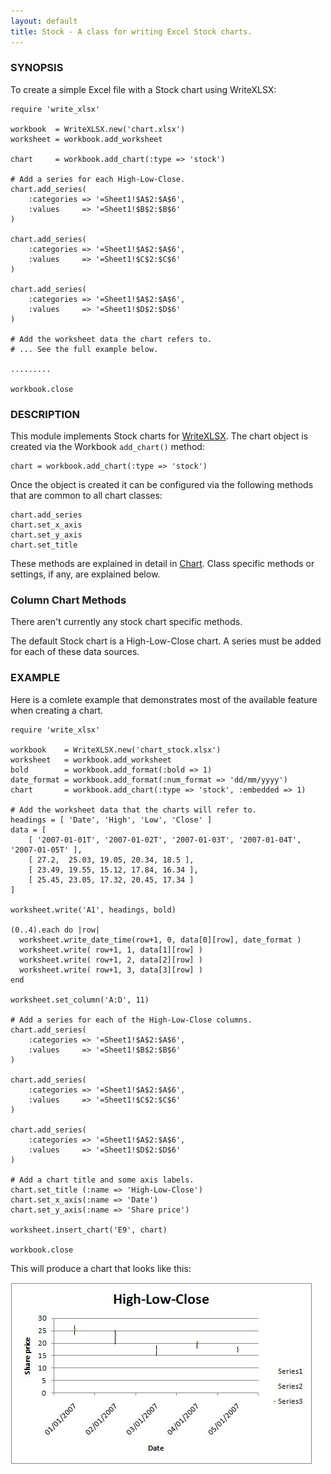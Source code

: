 ```yaml
---
layout: default
title: Stock - A class for writing Excel Stock charts.
---
```

### <a name="scatter" class="anchor" href="#scatter"><span class="octicon octicon-link" /></a>SYNOPSIS

To create a simple Excel file with a Stock chart using WriteXLSX:

    require 'write_xlsx'

    workbook  = WriteXLSX.new('chart.xlsx')
    worksheet = workbook.add_worksheet

    chart     = workbook.add_chart(:type => 'stock')

    # Add a series for each High-Low-Close.
    chart.add_series(
        :categories => '=Sheet1!$A$2:$A$6',
        :values     => '=Sheet1!$B$2:$B$6'
    )

    chart.add_series(
        :categories => '=Sheet1!$A$2:$A$6',
        :values     => '=Sheet1!$C$2:$C$6'
    )

    chart.add_series(
        :categories => '=Sheet1!$A$2:$A$6',
        :values     => '=Sheet1!$D$2:$D$6'
    )

    # Add the worksheet data the chart refers to.
    # ... See the full example below.

    .........

    workbook.close

### <a name="description" class="anchor" href="#description"><span class="octicon octicon-link" /></a>DESCRIPTION

This module implements Stock charts for [WriteXLSX][].
The chart object is created via the Workbook `add_chart()` method:

    chart = workbook.add_chart(:type => 'stock')

Once the object is created it can be configured via the following methods
that are common to all chart classes:

    chart.add_series
    chart.set_x_axis
    chart.set_y_axis
    chart.set_title

These methods are explained in detail in [Chart][].
Class specific methods or settings, if any, are explained below.

### <a name="column_chart_methods" class="anchor" href="#column_chart_methods"><span class="octicon octicon-link" /></a>Column Chart Methods

There aren't currently any stock chart specific methods.

The default Stock chart is a High-Low-Close chart. A series must be added for each of these data sources.

### <a name="example" class="anchor" href="#example"><span class="octicon octicon-link" /></a>EXAMPLE

Here is a comlete example that demonstrates most of the available feature
when creating a chart.

    require 'write_xlsx'

    workbook    = WriteXLSX.new('chart_stock.xlsx')
    worksheet   = workbook.add_worksheet
    bold        = workbook.add_format(:bold => 1)
    date_format = workbook.add_format(:num_format => 'dd/mm/yyyy')
    chart       = workbook.add_chart(:type => 'stock', :embedded => 1)

    # Add the worksheet data that the charts will refer to.
    headings = [ 'Date', 'High', 'Low', 'Close' ]
    data = [
        [ '2007-01-01T', '2007-01-02T', '2007-01-03T', '2007-01-04T', '2007-01-05T' ],
        [ 27.2,  25.03, 19.05, 20.34, 18.5 ],
        [ 23.49, 19.55, 15.12, 17.84, 16.34 ],
        [ 25.45, 23.05, 17.32, 20.45, 17.34 ]
    ]

    worksheet.write('A1', headings, bold)

    (0..4).each do |row|
      worksheet.write_date_time(row+1, 0, data[0][row], date_format )
      worksheet.write( row+1, 1, data[1][row] )
      worksheet.write( row+1, 2, data[2][row] )
      worksheet.write( row+1, 3, data[3][row] )
    end

    worksheet.set_column('A:D', 11)

    # Add a series for each of the High-Low-Close columns.
    chart.add_series(
        :categories => '=Sheet1!$A$2:$A$6',
        :values     => '=Sheet1!$B$2:$B$6'
    )

    chart.add_series(
        :categories => '=Sheet1!$A$2:$A$6',
        :values     => '=Sheet1!$C$2:$C$6'
    )

    chart.add_series(
        :categories => '=Sheet1!$A$2:$A$6',
        :values     => '=Sheet1!$D$2:$D$6'
    )

    # Add a chart title and some axis labels.
    chart.set_title (:name => 'High-Low-Close')
    chart.set_x_axis(:name => 'Date')
    chart.set_y_axis(:name => 'Share price')

    worksheet.insert_chart('E9', chart)

    workbook.close

This will produce a chart that looks like this:

![Stock Chart Example](images/stock/stock1.jpg)


[WriteXLSX]: index.html
[Chart]: chart.html#chart
